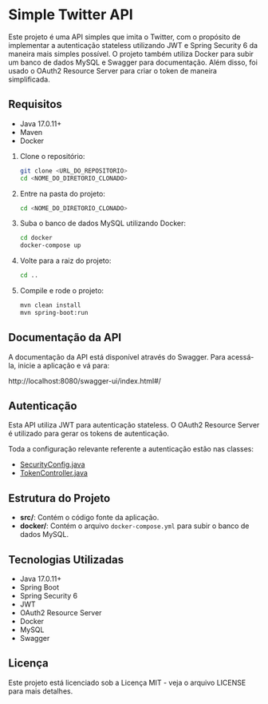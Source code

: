 # Simple Twitter API

Este projeto é uma API simples que imita o Twitter, com o propósito de implementar a autenticação stateless utilizando JWT e Spring Security 6 da maneira mais simples possível. O projeto também utiliza Docker para subir um banco de dados MySQL e Swagger para documentação. Além disso, foi usado o OAuth2 Resource Server para criar o token de maneira simplificada.

## Requisitos

- Java 17.0.11+
- Maven
- Docker

1. Clone o repositório:

    ```bash
    git clone <URL_DO_REPOSITORIO>
    cd <NOME_DO_DIRETORIO_CLONADO>
    ```

2. Entre na pasta do projeto:

    ```bash
    cd <NOME_DO_DIRETORIO_CLONADO>
    ```

3. Suba o banco de dados MySQL utilizando Docker:

    ```bash
    cd docker
    docker-compose up
    ```

4. Volte para a raiz do projeto:

    ```bash
    cd ..
    ```

5. Compile e rode o projeto:

    ```bash
    mvn clean install
    mvn spring-boot:run
    ```

## Documentação da API

A documentação da API está disponível através do Swagger. Para acessá-la, inicie a aplicação e vá para:

http://localhost:8080/swagger-ui/index.html#/


## Autenticação

Esta API utiliza JWT para autenticação stateless. O OAuth2 Resource Server é utilizado para gerar os tokens de autenticação.

Toda a configuração relevante referente a autenticação estão nas classes:

* [SecurityConfig.java](https://github.com/brunosouza2/simple-twitter-jwt/blob/main/src/main/java/br/com/brunosouza/springsecurity/config/SecurityConfig.java)
* [TokenController.java](https://github.com/brunosouza2/simple-twitter-jwt/blob/main/src/main/java/br/com/brunosouza/springsecurity/controller/TokenController.java)

## Estrutura do Projeto

- **src/**: Contém o código fonte da aplicação.
- **docker/**: Contém o arquivo `docker-compose.yml` para subir o banco de dados MySQL.

## Tecnologias Utilizadas

- Java 17.0.11+
- Spring Boot
- Spring Security 6
- JWT
- OAuth2 Resource Server
- Docker
- MySQL
- Swagger

## Licença
Este projeto está licenciado sob a Licença MIT - veja o arquivo LICENSE para mais detalhes.

